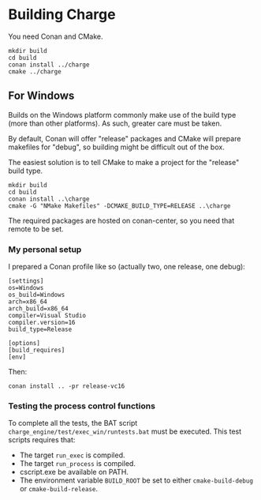 # Building Charge

You need Conan and CMake.

```
mkdir build
cd build
conan install ../charge
cmake ../charge
```


## For Windows

Builds on the Windows platform commonly make use of the build type (more than other platforms).  As such, greater care must be taken.

By default, Conan will offer "release" packages and CMake will prepare makefiles for "debug", so building might be difficult out of the box.

The easiest solution is to tell CMake to make a project for the "release" build type.

```
mkdir build
cd build
conan install ..\charge
cmake -G "NMake Makefiles" -DCMAKE_BUILD_TYPE=RELEASE ..\charge
```

The required packages are hosted on conan-center, so you need that remote to be set.

### My personal setup

I prepared a Conan profile like so (actually two, one release, one debug):

```
[settings]
os=Windows
os_build=Windows
arch=x86_64
arch_build=x86_64
compiler=Visual Studio
compiler.version=16
build_type=Release

[options]
[build_requires]
[env]
```

Then:

```
conan install .. -pr release-vc16
```

### Testing the process control functions

To complete all the tests, the BAT script `charge_engine/test/exec_win/runtests.bat` must be executed.  This test scripts requires that:
- The target `run_exec` is compiled.
- The target `run_process` is compiled.
- cscript.exe be available on PATH.
- The environment variable `BUILD_ROOT` be set to either `cmake-build-debug` or `cmake-build-release`.
 
